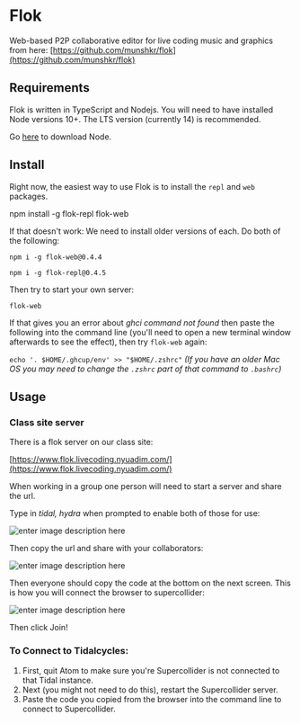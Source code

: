 # Flok
Web-based P2P collaborative editor for live coding music and graphics from here: [https://github.com/munshkr/flok](https://github.com/munshkr/flok)

## Requirements

Flok is written in TypeScript and Nodejs. You will need to have installed Node versions 10+. The LTS version (currently 14) is recommended.

Go  [here](https://nodejs.org/)  to download Node.

## [](https://github.com/munshkr/flok#install)Install

Right now, the easiest way to use Flok is to install the  `repl`  and  `web`  packages.

npm install -g flok-repl flok-web

If that doesn't work: We need to install older versions of each. Do both of the following:

`npm i -g flok-web@0.4.4`

`npm i -g flok-repl@0.4.5`

Then try to start your own server:

`flok-web`

If that gives you an error about *ghci command not found* then paste the following into the command line (you'll need to open a new terminal window afterwards to see the effect), then try `flok-web` again:

`echo '. $HOME/.ghcup/env' >> "$HOME/.zshrc"`
*(If you have an older Mac OS you may need to change the `.zshrc` part of that command to `.bashrc`)*

## Usage

### Class site server

There is a flok server on our class site:

[https://www.flok.livecoding.nyuadim.com/](https://www.flok.livecoding.nyuadim.com/)

When working in a group one person will need to start a server and share the url.

Type in *tidal, hydra* when prompted to enable both of those for use:

![enter image description here](https://raw.githubusercontent.com/aaronsherwood/liveCoding/main/media/flok1.png)

Then copy the url and share with your collaborators:

![enter image description here](https://raw.githubusercontent.com/aaronsherwood/liveCoding/main/media/flok2.png)

Then everyone should copy the code at the bottom on the next screen. This is how you will connect the browser to supercollider:

![enter image description here](https://raw.githubusercontent.com/aaronsherwood/liveCoding/main/media/flok3.png)

Then click Join!

### To Connect to Tidalcycles:

 1. First, quit Atom to make sure you're Supercollider is not connected
    to that Tidal instance.
 2. Next (you might not need to do this), restart the Supercollider server.
 3. Paste the code you copied from the browser into the command line to connect to Supercollider.
